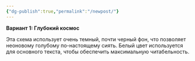 ```yaml
---
{"dg-publish":true,"permalink":"/newpost/"}
---
```


**Вариант 1: Глубокий космос**

Эта схема использует очень темный, почти черный фон, что позволяет неоновому голубому по-настоящему сиять. Белый цвет используется для основного текста, чтобы обеспечить максимальную читабельность.